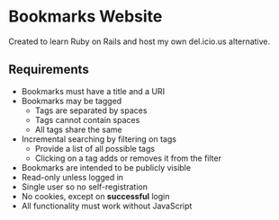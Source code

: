 # Bookmarks Website

Created to learn Ruby on Rails and host my own del.icio.us alternative.

## Requirements

* Bookmarks must have a title and a URI
* Bookmarks may be tagged
	* Tags are separated by spaces
	* Tags cannot contain spaces
	* All tags share the same
* Incremental searching by filtering on tags
	* Provide a list of all possible tags
	* Clicking on a tag adds or removes it from the filter
* Bookmarks are intended to be publicly visible
* Read-only unless logged in
* Single user so no self-registration
* No cookies, except on **successful** login
* All functionality must work without JavaScript
